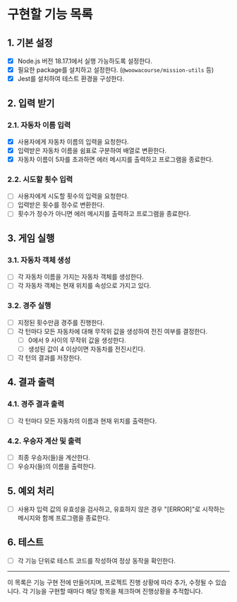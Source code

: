 # 구현할 기능 목록

## 1. 기본 설정

- [x] Node.js 버전 18.17.1에서 실행 가능하도록 설정한다.
- [x] 필요한 package를 설치하고 설정한다. (`@woowacourse/mission-utils` 등)
- [x] Jest를 설치하여 테스트 환경을 구성한다.

## 2. 입력 받기

### 2.1. 자동차 이름 입력

- [x] 사용자에게 자동차 이름의 입력을 요청한다.
- [x] 입력받은 자동차 이름을 쉼표로 구분하여 배열로 변환한다.
- [x] 자동차 이름이 5자를 초과하면 에러 메시지를 출력하고 프로그램을 종료한다.

### 2.2. 시도할 횟수 입력

- [ ] 사용자에게 시도할 횟수의 입력을 요청한다.
- [ ] 입력받은 횟수를 정수로 변환한다.
- [ ] 횟수가 정수가 아니면 에러 메시지를 출력하고 프로그램을 종료한다.

## 3. 게임 실행

### 3.1. 자동차 객체 생성

- [ ] 각 자동차 이름을 가지는 자동차 객체를 생성한다.
- [ ] 각 자동차 객체는 현재 위치를 속성으로 가지고 있다.

### 3.2. 경주 실행

- [ ] 지정된 횟수만큼 경주를 진행한다.
- [ ] 각 턴마다 모든 자동차에 대해 무작위 값을 생성하여 전진 여부를 결정한다.
  - [ ] 0에서 9 사이의 무작위 값을 생성한다.
  - [ ] 생성된 값이 4 이상이면 자동차를 전진시킨다.
- [ ] 각 턴의 결과를 저장한다.

## 4. 결과 출력

### 4.1. 경주 결과 출력

- [ ] 각 턴마다 모든 자동차의 이름과 현재 위치를 출력한다.

### 4.2. 우승자 계산 및 출력

- [ ] 최종 우승자(들)을 계산한다.
- [ ] 우승자(들)의 이름을 출력한다.

## 5. 예외 처리

- [ ] 사용자 입력 값의 유효성을 검사하고, 유효하지 않은 경우 "[ERROR]"로 시작하는 메시지와 함께 프로그램을 종료한다.

## 6. 테스트

- [ ] 각 기능 단위로 테스트 코드를 작성하여 정상 동작을 확인한다.

---

이 목록은 기능 구현 전에 만들어지며, 프로젝트 진행 상황에 따라 추가, 수정될 수 있습니다. 각 기능을 구현할 때마다 해당 항목을 체크하며 진행상황을 추적합니다.
